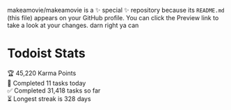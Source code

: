 makeamovie/makeamovie is a ✨ special ✨ repository because its `README.md` (this file) appears on your GitHub profile.
You can click the Preview link to take a look at your changes. darn right ya can

# Todoist Stats

<!-- TODO-IST:START -->
🏆  45,220 Karma Points           
🌸  Completed 11 tasks today           
✅  Completed 31,418 tasks so far           
⏳  Longest streak is 328 days
<!-- TODO-IST:END -->